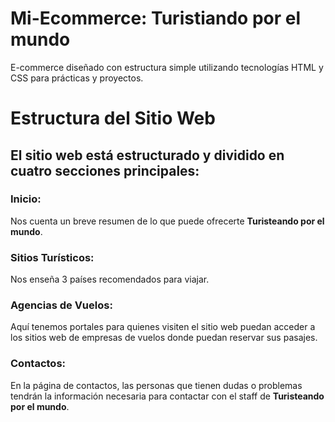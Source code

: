 # Mi-Ecommerce: Turistiando por el mundo

E-commerce diseñado con estructura simple utilizando tecnologías HTML y CSS para prácticas y proyectos.

# Estructura del Sitio Web

## El sitio web está estructurado y dividido en cuatro secciones principales:

### Inicio:
Nos cuenta un breve resumen de lo que puede ofrecerte **Turisteando por el mundo**.

### Sitios Turísticos:
Nos enseña 3 países recomendados para viajar.

### Agencias de Vuelos:
Aquí tenemos portales para quienes visiten el sitio web puedan acceder a los sitios web de empresas de vuelos donde puedan reservar sus pasajes.

### Contactos:
En la página de contactos, las personas que tienen dudas o problemas tendrán la información necesaria para contactar con el staff de **Turisteando por el mundo**.

